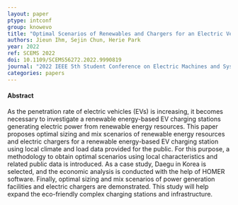 ```yaml
---
layout: paper
ptype: intconf 
group: knowevo
title: "Optimal Scenarios of Renewables and Chargers for an Electric Vehicle Charging Station using Public Data"
authors: Jieun Ihm, Sejin Chun, Herie Park
year: 2022
ref: SCEMS 2022
doi: 10.1109/SCEMS56272.2022.9990819
journal: "2022 IEEE 5th Student Conference on Electric Machines and Systems (SCEMS)"
categories: papers
---
```


<h4><span class="badge badge-info">Abstract</span></h4>
As the penetration rate of electric vehicles (EVs) is increasing, it becomes necessary to investigate a renewable energy-based EV charging stations generating electric power from renewable energy resources. This paper proposes optimal sizing and mix scenarios of renewable energy resources and electric chargers for a renewable energy-based EV charging station using local climate and load data provided for the public. For this purpose, a methodology to obtain optimal scenarios using local characteristics and related public data is introduced. As a case study, Daegu in Korea is selected, and the economic analysis is conducted with the help of HOMER software. Finally, optimal sizing and mix scenarios of power generation facilities and electric chargers are demonstrated. This study will help expand the eco-friendly complex charging stations and infrastructure.
